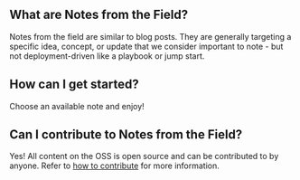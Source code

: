 ## What are Notes from the Field?

Notes from the field are similar to blog posts.  They are generally targeting a specific idea, concept, or update that we consider important to note - but not deployment-driven like a playbook or jump start.

## How can I get started?

Choose an available note and enjoy!

## Can I contribute to Notes from the Field?

Yes! All content on the OSS is open source and can be contributed to by anyone. Refer to [how to contribute](https://microsoft.github.io/ComplianceCxE/how-to-contribute/) for more information.